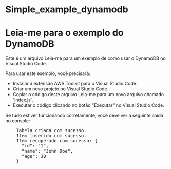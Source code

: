 # Simple_example_dynamodb

<html>
<head>
  <title>Leia-me para o exemplo do DynamoDB</title>
</head>
<body>
  <h1>Leia-me para o exemplo do DynamoDB</h1>
  <p>Este é um arquivo Leia-me para um exemplo de como usar o DynamoDB no Visual Studio Code.</p>
  <p>Para usar este exemplo, você precisará:</p>
  <ul>
    <li>Instalar a extensão AWS Toolkit para o Visual Studio Code.</li>
    <li>Criar um novo projeto no Visual Studio Code.</li>
    <li>Copiar o código deste arquivo Leia-me para um novo arquivo chamado `index.js`.</li>
    <li>Executar o código clicando no botão "Executar" no Visual Studio Code.</li>
  </ul>
  <p>Se tudo estiver funcionando corretamente, você deve ver a seguinte saída no console:</p>
  <pre>
    Tabela criada com sucesso.
    Item inserido com sucesso.
    Item recuperado com sucesso: {
      "id": "1",
      "name": "John Doe",
      "age": 30
    }
  </pre>
</body>
</html>
